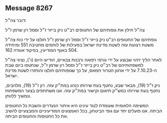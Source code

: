 ## Message 8267

דובר צה״ל:

צה״ל חילץ את גופותיהם של החטופים רב״ט ניק בייזר ז״ל וסמל רון שרמן ז״ל

גופתיהם של החטופים רב"ט ניק בייזר ז״ל וסמל רון שרמן ז״ל חולצו על ידי כוח צה״ל משטח רצועת עזה לשטח מדינת ישראל בפעילות של לוחמים מחטיבה 551 ומיחידה 504 באגף המודיעין, בפיקוד אוגדה 162.

לאחר הליך זיהוי שבוצע על ידי גורמי רפואה ורבנות צבאיים, הודיעו היום (ו׳), נציגי צה״ל למשפחותיהם של רב״ט ניק בייזר ז״ל וסמל רון שרמן ז״ל, שנחטפו ביום שבת ה-7.10.23 על ידי ארגון הטרור חמאס, על כך שגופותיהם חולצו והוחזרו לשטח מדינת ישראל. 

ניק ז״ל (19), מבאר שבע, נחטף בעת שירותו כנהג במת״ק עזה. רון ז״ל (19), מלהבים, נחטף בעת שירותו כמש״ק תיאום וקישור במת״ק עזה.
אנו משתתפים בצער המשפחות ונמשיך ללוותן.  

המשימה הלאומית שעומדת לנגד עינינו היא איתור הנעדרים והשבת כל החטופים הביתה. אנו פועלים יחד עם גופי הביטחון, בכל האמצעים המודיעיניים והמבצעיים להשיב את כל החטופות והחטופים הביתה.


